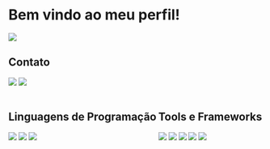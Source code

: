 <h1>Bem vindo ao meu perfil!</h1>

<div>
  <img src="https://github-readme-stats.vercel.app/api?username=brenooduarte&show_icons=true&theme=midnight-purple&layout=compact">
</div>

<div>
    <h2>Contato</h2>
    <a href="https://www.linkedin.com/in/breno-freitas-duarte/" target="_blank"><img src="https://img.shields.io/badge/-LinkedIn-%230077B5?style=for-the-badge&logo=linkedin&logoColor=white" target="_blank"></a>
    <a href="https://www.linkedin.com/in/breno-freitas-duarte/" target="_blank"><img src="https://img.shields.io/badge/Gmail-D14836?style=for-the-badge&logo=gmail&logoColor=white" target="_blank"></a>
</div>

<div style="display: inline-block"><br/>
    <h2>Linguagens de Programação</h2>
    <img src="https://img.shields.io/badge/Java-ED8B00?style=for-the-badge&logo=openjdk&logoColor=white">
    <img src="https://img.shields.io/badge/Python-3776AB?style=for-the-badge&logo=python&logoColor=white">
    <img src="https://img.shields.io/badge/PostgreSQL-316192?style=for-the-badge&logo=postgresql&logoColor=white">
</div>

<div style="display: inline-block"><br/>
    <h2>Tools e Frameworks</h2>
    <img src="https://img.shields.io/badge/Spring-6DB33F?style=for-the-badge&logo=spring&logoColor=whit">
    <img src="https://img.shields.io/badge/IntelliJ_IDEA-000000.svg?style=for-the-badge&logo=intellij-idea&logoColor=white">
    <img src="https://img.shields.io/badge/Hibernate-59666C?style=for-the-badge&logo=Hibernate&logoColor=white">
    <img src="https://img.shields.io/badge/GIT-E44C30?style=for-the-badge&logo=git&logoColor=white">
    <img src="https://img.shields.io/badge/Spring_Security-6DB33F?style=for-the-badge&logo=Spring-Security&logoColor=white">
</div>

